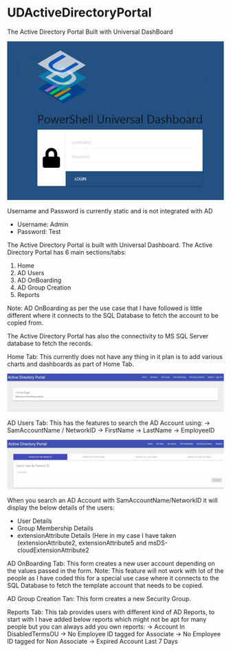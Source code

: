 # UDActiveDirectoryPortal
The Active Directory Portal Built with Universal DashBoard

![Image of UD](https://github.com/jagannath79/UDActiveDirectoryPortal/blob/main/LoginPage.JPG)

Username and Password is currently static and is not integrated with AD

* Username: Admin
* Password: Test

The Active Directory Portal is built with Universal Dashboard. The Active Directory Portal has 6 main sections/tabs:

1. Home
2. AD Users
3. AD OnBoarding
4. AD Group Creation
5. Reports

Note: AD OnBoarding as per the use case that I have followed is little different where it connects to the SQL Database to fetch the account to be copied from.

The Active Directory Portal has also the connectivity to MS SQL Server database to fetch the records.

Home Tab: This currently does not have any thing in it plan is to add various charts and dashboards as part of Home Tab.

![Image of UDHome](https://github.com/jagannath79/UDActiveDirectoryPortal/blob/main/Home.jpg)

AD Users Tab: This has the features to search the AD Account using:
-> SamAccountName / NetworkID
-> FirstName
-> LastName
-> EmployeeID

![Image of UDADUsers](https://github.com/jagannath79/UDActiveDirectoryPortal/blob/main/ADUsers.JPG)

When you search an AD Account with SamAccountName/NetworkID it will display the below details of the users:

* User Details
* Group Membership Details
* extensionAttribute Details (Here in my case I have taken (extensionAttribute2, extensionAttribute5 and msDS-cloudExtensionAttribute2

AD OnBoarding Tab: This form creates a new user account depending on the values passed in the form. Note: This feature will not work with lot of the people as I have coded this for a special use case where it connects to the SQL Database to fetch the template account that needs to be copied.

AD Group Creation Tan: This form creates a new Security Group.

Reports Tab: This tab provides users with different kind of AD Reports, to start with I have added below reports which might not be apt for many people but you can always add you own reports:
-> Account In DisabledTermsOU
-> No Employee ID tagged for Associate
-> No Employee ID tagged for Non Associate
-> Expired Account Last 7 Days
